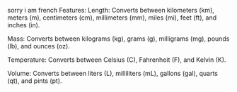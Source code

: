 sorry i am french
Features:
Length: Converts between kilometers (km), meters (m), centimeters (cm), millimeters (mm), miles (mi), feet (ft), and inches (in).

Mass: Converts between kilograms (kg), grams (g), milligrams (mg), pounds (lb), and ounces (oz).

Temperature: Converts between Celsius (C), Fahrenheit (F), and Kelvin (K).

Volume: Converts between liters (L), milliliters (mL), gallons (gal), quarts (qt), and pints (pt).
